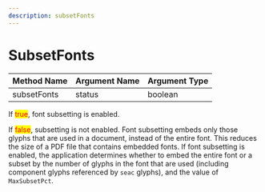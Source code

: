 ```yaml
---
description: subsetFonts
---
```


# SubsetFonts

| Method Name | Argument Name | Argument Type |
| ----------- | ------------- | ------------- |
| subsetFonts | status        | boolean       |

If <mark style="color:red;">true</mark>, font subsetting is enabled.

If <mark style="color:red;">false</mark>, subsetting is not enabled. Font subsetting embeds only those glyphs that are used in a document, instead of the entire font. This reduces the size of a PDF file that contains embedded fonts. If font subsetting is enabled, the application determines whether to embed the entire font or a subset by the number of glyphs in the font that are used (including component glyphs referenced by `seac` glyphs), and the value of `MaxSubsetPct`.



